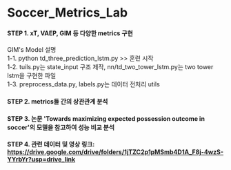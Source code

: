 # Soccer_Metrics_Lab

#### STEP 1. xT, VAEP, GIM 등 다양한 metrics 구현

GIM's Model 설명 <br>
1-1. python td_three_prediction_lstm.py >> 훈련 시작 <br>
1-2. tuils.py는 state_input 구조 제작, nn/td_two_tower_lstm.py는 two tower lstm을 구현한 파일 <br>
1-3. preprocess_data.py, labels.py는 데이터 전처리 utils <br> 


#### STEP 2. metrics들 간의 상관관계 분석
#### STEP 3. 논문 'Towards maximizing expected possession outcome in soccer'의 모델을 참고하여 성능 비교 분석
#### STEP 4. 관련 데이터 및 영상 링크: https://drive.google.com/drive/folders/1jTZC2p1pMSmb4D1A_F8j-4wzS-YYrbYr?usp=drive_link